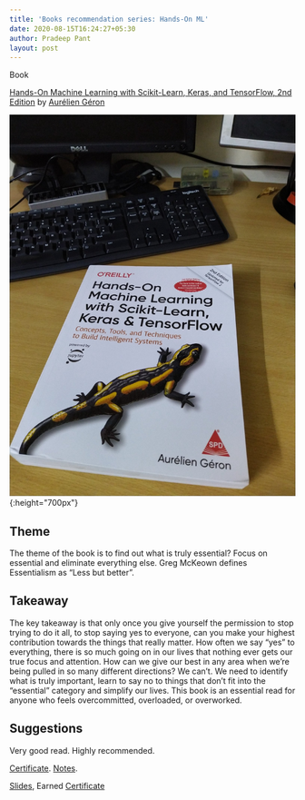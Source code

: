 ```yaml
---
title: 'Books recommendation series: Hands-On ML'
date: 2020-08-15T16:24:27+05:30
author: Pradeep Pant
layout: post
---
```

Book 

[Hands-On Machine Learning with Scikit-Learn, Keras, and TensorFlow, 2nd Edition](https://www.oreilly.com/library/view/hands-on-machine-learning/9781492032632/) by [Aurélien Géron](https://twitter.com/aureliengeron) 

![](/data/images/hands_on_ml_book_cover.jpg){:height="700px"}

## Theme

The theme of the book is to find out what is truly essential? Focus on essential and eliminate everything else. Greg McKeown defines Essentialism as “Less but better”. 

## Takeaway

The key takeaway is that only once you give yourself the permission to stop trying to do it all, to stop saying yes to everyone, can you make your highest contribution towards the things that really matter. How often we say “yes” to everything, there is so much going on in our lives that nothing ever gets our true focus and attention. How can we give our best in any area when we’re being pulled in so many different directions? We can’t. We need to identify what is truly important, learn to say no to things that don’t fit into the “essential” category and simplify our lives. This book is an essential read for anyone who feels overcommitted, overloaded, or overworked.

## Suggestions

Very good read. Highly recommended.  
  

[Certificate](https://www.coursera.org/account/accomplishments/specialization/WVPVCUMH94YS). [Notes](2018-06-17-deep-learning-specialization-notes.md).

[Slides](/2016/06/30/stanford-machine-learning-class-slides/), Earned [Certificate](https://www.coursera.org/account/accomplishments/verify/AXEA8RN9MCBH?utm_source=link&utm_campaign=copybutton_certificate&utm_product=course)